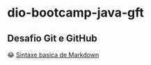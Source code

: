 # dio-bootcamp-java-gft
## Desafio Git e GitHub
:joy: [Sintaxe basica de Markdown](https://www.markdownguide.org/)
